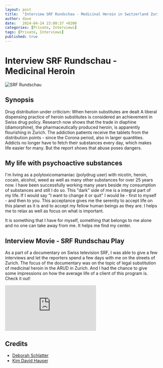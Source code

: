 ```yaml
---
layout: post
title:  "Interview SRF Rundschau - Medicinal Heroin in Switzerland Zurich"
author: dave
date:   2024-04-24 23:00:37 +0200
categories: [Private, Interviews]
tags: [Private, Interviews]
published: true 
---
```

# Interview SRF Rundschau - Medicinal Heroin

![SRF Rundschau](../../assets/img/private/SRF-Interview-Medicinal-Heroin-Movie-Frontpage-2024-04-24-01.png)


## Synopsis
Drug distribution under criticism: When heroin substitutes are dealt
A liberal dispensing practice of heroin substitutes is considered an achievement in Swiss drug policy. Research now shows that the trade in diaphine (diamorphine), the pharmaceutically produced heroin, is apparently flourishing in Zurich. The addiction patients receive the tablets from the distribution points - since the Corona period, also in larger quantities. Addicts no longer have to fetch their substances every day, which makes life easier for many. But the report shows that abuse poses dangers.

## My life with psychoactive substances
I'm living as a polytoxicomamaniac (polydrug user) with nicotin, heroin, cocain, alcohol, weed as well as many other substances for over 25 years now. I have been successfully working many years beside my consumption of substances and still I do so. This "dark" side of me is a integral part of my life. If I would say "I want to change it or quit" I would lie - first to myself - and then to you. This acceptance gives me the serenity to accept life on this planet as it is and to accept my fellow human beings as they are. I helps me to relax as well as focus on what is important.

It is something that I have for myself, something that belongs to me alone and no one can take away from me. It helps me find my center.

## Interview Movie - SRF Rundschau Play
As a part of a documentary on Swiss television SRF, I was able to give a few interviews and let the reporters spend a few days with me on the streets of Zurich. The focus of the documentary was on the topic of legal substitution of medicinal heroin in the ARUD in Zurich. And I had the chance to give some impressions on how the average life of a client of this program is. Check it out!
<div class="container-responsive-iframe">
<iframe class="responsive-iframe" src="https://www.youtube.com/embed/kNTEfNUs_CI" title="Youtube clip of the SRF Rundschau from 2024-04-24" frameborder="0" allow="accelerometer; autoplay; clipboard-write; encrypted-media; gyroscope; picture-in-picture" allowfullscreen></iframe>
</div>

## Credits
- [Deborah Schlatter](mailto:deborah.schlatter@srf.ch)
- [Kim David Hauser](mailto:kim@kimhauser.ch)
